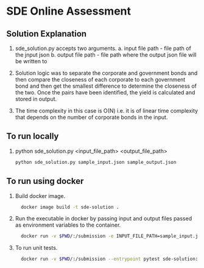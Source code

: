 # SDE Online Assessment

## Solution Explanation

1. sde_solution.py accepts two arguments.
  a. input file path - file path of the jnput json
  b. output file path - file path where the output json file will be written to
2. Solution logic was to separate the corporate and government bonds and then compare the closeness of each corporate to each government bond and then get the smallest difference to determine the closeness of the two. Once the pairs have been identified, the yield is calculated and stored in output.

3. The time complexity in this case is O(N) i.e. it is of linear time complexity that depends on the number of corporate bonds in the input.

## To run locally

1. python sde_solution.py <input_file_path> <output_file_path>
    ```bash
    python sde_solution.py sample_input.json sample_output.json
    ```

## To run using docker

1. Build docker image.
    ```bash
      docker image build -t sde-solution .
    ```
2. Run the executable in docker by passing input and output files passed as environment variables to the container.
    ```bash
      docker run -v $PWD/:/submission -e INPUT_FILE_PATH=sample_input.json -e OUTPUT_FILE_PATH=sample_output.json sde-solution:latest
    ```
3. To run unit tests.
    ```bash
      docker run -v $PWD/:/submission --entrypoint pytest sde-solution:latest
    ```
